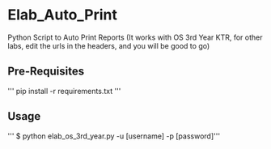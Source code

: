 # Elab_Auto_Print
Python Script to Auto Print Reports
(It works with OS 3rd Year KTR, for other labs, edit the urls in the headers, and you will be good to go)
## Pre-Requisites 
''' pip install -r requirements.txt '''

## Usage
''' $ python elab_os_3rd_year.py -u [username] -p [password]'''
